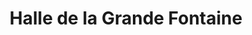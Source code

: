 ---
title: "Halle de la Grande Fontaine"
url: /neufchateau/halle-de-la-grande-fontaine/
shop: légumes
---